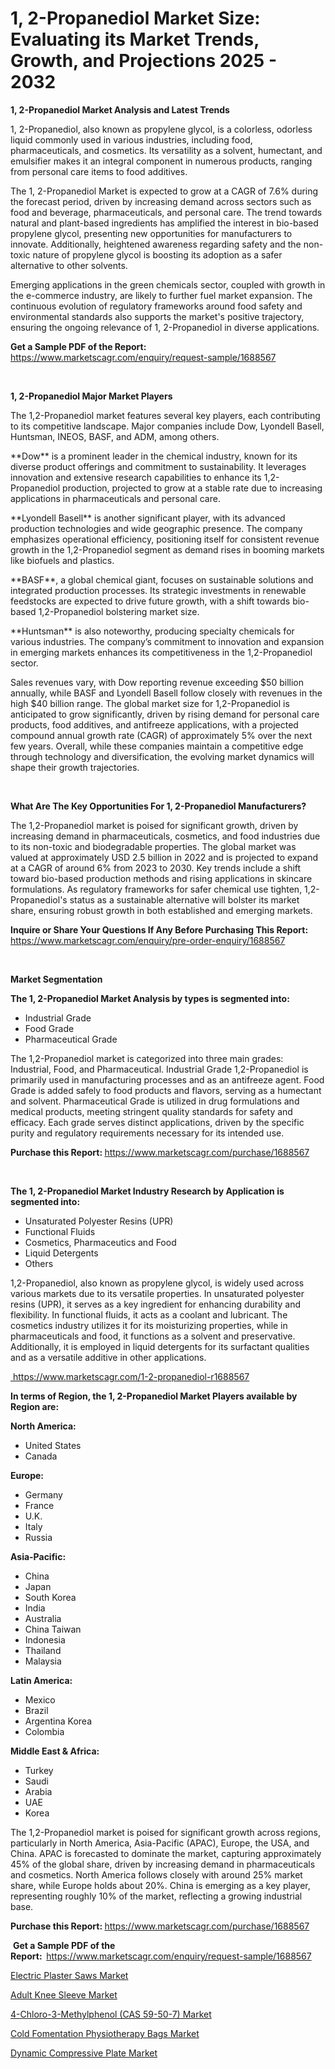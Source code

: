 <p><h1>1, 2-Propanediol Market Size: Evaluating its Market Trends, Growth, and Projections 2025 - 2032</h1></p><p><strong>1, 2-Propanediol Market Analysis and Latest Trends</strong></p>
<p><p>1, 2-Propanediol, also known as propylene glycol, is a colorless, odorless liquid commonly used in various industries, including food, pharmaceuticals, and cosmetics. Its versatility as a solvent, humectant, and emulsifier makes it an integral component in numerous products, ranging from personal care items to food additives.</p><p>The 1, 2-Propanediol Market is expected to grow at a CAGR of 7.6% during the forecast period, driven by increasing demand across sectors such as food and beverage, pharmaceuticals, and personal care. The trend towards natural and plant-based ingredients has amplified the interest in bio-based propylene glycol, presenting new opportunities for manufacturers to innovate. Additionally, heightened awareness regarding safety and the non-toxic nature of propylene glycol is boosting its adoption as a safer alternative to other solvents.</p><p>Emerging applications in the green chemicals sector, coupled with growth in the e-commerce industry, are likely to further fuel market expansion. The continuous evolution of regulatory frameworks around food safety and environmental standards also supports the market's positive trajectory, ensuring the ongoing relevance of 1, 2-Propanediol in diverse applications.</p></p>
<p><strong>Get a Sample PDF of the Report:&nbsp;</strong> <a href="https://www.marketscagr.com/enquiry/request-sample/1688567?utm_campaign=1949&utm_medium=2&utm_source=Github&utm_content=ia&utm_term=06012025&utm_id=1-2-propanediol">https://www.marketscagr.com/enquiry/request-sample/1688567</a></p>
<p>&nbsp;</p>
<p><strong>1, 2-Propanediol Major Market Players</strong></p>
<p><p>The 1,2-Propanediol market features several key players, each contributing to its competitive landscape. Major companies include Dow, Lyondell Basell, Huntsman, INEOS, BASF, and ADM, among others. </p><p>**Dow** is a prominent leader in the chemical industry, known for its diverse product offerings and commitment to sustainability. It leverages innovation and extensive research capabilities to enhance its 1,2-Propanediol production, projected to grow at a stable rate due to increasing applications in pharmaceuticals and personal care.</p><p>**Lyondell Basell** is another significant player, with its advanced production technologies and wide geographic presence. The company emphasizes operational efficiency, positioning itself for consistent revenue growth in the 1,2-Propanediol segment as demand rises in booming markets like biofuels and plastics.</p><p>**BASF**, a global chemical giant, focuses on sustainable solutions and integrated production processes. Its strategic investments in renewable feedstocks are expected to drive future growth, with a shift towards bio-based 1,2-Propanediol bolstering market size. </p><p>**Huntsman** is also noteworthy, producing specialty chemicals for various industries. The company’s commitment to innovation and expansion in emerging markets enhances its competitiveness in the 1,2-Propanediol sector.</p><p>Sales revenues vary, with Dow reporting revenue exceeding $50 billion annually, while BASF and Lyondell Basell follow closely with revenues in the high $40 billion range. The global market size for 1,2-Propanediol is anticipated to grow significantly, driven by rising demand for personal care products, food additives, and antifreeze applications, with a projected compound annual growth rate (CAGR) of approximately 5% over the next few years. Overall, while these companies maintain a competitive edge through technology and diversification, the evolving market dynamics will shape their growth trajectories.</p></p>
<p>&nbsp;</p>
<p><strong>What Are The Key Opportunities For 1, 2-Propanediol Manufacturers?</strong></p>
<p><p>The 1,2-Propanediol market is poised for significant growth, driven by increasing demand in pharmaceuticals, cosmetics, and food industries due to its non-toxic and biodegradable properties. The global market was valued at approximately USD 2.5 billion in 2022 and is projected to expand at a CAGR of around 6% from 2023 to 2030. Key trends include a shift toward bio-based production methods and rising applications in skincare formulations. As regulatory frameworks for safer chemical use tighten, 1,2-Propanediol's status as a sustainable alternative will bolster its market share, ensuring robust growth in both established and emerging markets.</p></p>
<p><strong>Inquire or Share Your Questions If Any Before Purchasing This Report:</strong> <a href="https://www.marketscagr.com/enquiry/pre-order-enquiry/1688567?utm_campaign=1949&utm_medium=2&utm_source=Github&utm_content=ia&utm_term=06012025&utm_id=1-2-propanediol">https://www.marketscagr.com/enquiry/pre-order-enquiry/1688567</a></p>
<p>&nbsp;</p>
<p><strong>Market Segmentation</strong></p>
<p><strong>The 1, 2-Propanediol Market Analysis by types is segmented into:</strong></p>
<p><ul><li>Industrial Grade</li><li>Food Grade</li><li>Pharmaceutical Grade</li></ul></p>
<p><p>The 1,2-Propanediol market is categorized into three main grades: Industrial, Food, and Pharmaceutical. Industrial Grade 1,2-Propanediol is primarily used in manufacturing processes and as an antifreeze agent. Food Grade is added safely to food products and flavors, serving as a humectant and solvent. Pharmaceutical Grade is utilized in drug formulations and medical products, meeting stringent quality standards for safety and efficacy. Each grade serves distinct applications, driven by the specific purity and regulatory requirements necessary for its intended use.</p></p>
<p><strong>Purchase this Report:&nbsp;</strong><a href="https://www.marketscagr.com/purchase/1688567?utm_campaign=1949&utm_medium=2&utm_source=Github&utm_content=ia&utm_term=06012025&utm_id=1-2-propanediol">https://www.marketscagr.com/purchase/1688567</a></p>
<p>&nbsp;</p>
<p><strong>The 1, 2-Propanediol Market Industry Research by Application is segmented into:</strong></p>
<p><ul><li>Unsaturated Polyester Resins (UPR)</li><li>Functional Fluids</li><li>Cosmetics, Pharmaceutics and Food</li><li>Liquid Detergents</li><li>Others</li></ul></p>
<p><p>1,2-Propanediol, also known as propylene glycol, is widely used across various markets due to its versatile properties. In unsaturated polyester resins (UPR), it serves as a key ingredient for enhancing durability and flexibility. In functional fluids, it acts as a coolant and lubricant. The cosmetics industry utilizes it for its moisturizing properties, while in pharmaceuticals and food, it functions as a solvent and preservative. Additionally, it is employed in liquid detergents for its surfactant qualities and as a versatile additive in other applications.</p></p>
<p><a href="https://www.marketscagr.com/1-2-propanediol-r1688567?utm_campaign=1949&utm_medium=2&utm_source=Github&utm_content=ia&utm_term=06012025&utm_id=1-2-propanediol">&nbsp;https://www.marketscagr.com/1-2-propanediol-r1688567</a></p>
<p><strong>In terms of Region, the 1, 2-Propanediol Market Players available by Region are:</strong></p>
<p>
    <p> <strong> North America: </strong>
        <ul>
            <li>United States</li>
            <li>Canada</li>
        </ul>
        </p> 
    <p> <strong> Europe: </strong>
        <ul>
            <li>Germany</li>
            <li>France</li>
            <li>U.K.</li>
            <li>Italy</li>
            <li>Russia</li>
        </ul>
        </p> 
    <p> <strong> Asia-Pacific: </strong>
        <ul>
            <li>China</li>
            <li>Japan</li>
            <li>South Korea</li>
            <li>India</li>
            <li>Australia</li>
            <li>China Taiwan</li>
            <li>Indonesia</li>
            <li>Thailand</li>
            <li>Malaysia</li>
        </ul>
        </p> 
    <p> <strong> Latin America: </strong>
        <ul>
            <li>Mexico</li>
            <li>Brazil</li>
            <li>Argentina Korea</li>
            <li>Colombia</li>
        </ul>
        </p> 
    <p> <strong> Middle East & Africa: </strong>
        <ul>
            <li>Turkey</li>
            <li>Saudi</li>
            <li>Arabia</li>
            <li>UAE</li>
            <li>Korea</li>
        </ul>
    </p>
    </p>
<p><p>The 1,2-Propanediol market is poised for significant growth across regions, particularly in North America, Asia-Pacific (APAC), Europe, the USA, and China. APAC is forecasted to dominate the market, capturing approximately 45% of the global share, driven by increasing demand in pharmaceuticals and cosmetics. North America follows closely with around 25% market share, while Europe holds about 20%. China is emerging as a key player, representing roughly 10% of the market, reflecting a growing industrial base.</p></p>
<p><strong>Purchase this Report: </strong><a href="https://www.marketscagr.com/purchase/1688567?utm_campaign=1949&utm_medium=2&utm_source=Github&utm_content=ia&utm_term=06012025&utm_id=1-2-propanediol">https://www.marketscagr.com/purchase/1688567</a></p>
<p>&nbsp;<strong>Get a Sample PDF of the Report:&nbsp;&nbsp;</strong><a href="https://www.marketscagr.com/enquiry/request-sample/1688567?utm_campaign=1949&utm_medium=2&utm_source=Github&utm_content=ia&utm_term=06012025&utm_id=1-2-propanediol">https://www.marketscagr.com/enquiry/request-sample/1688567</a></p>
<p><strong></strong></p>
<p><p><a href="https://www.linkedin.com/pulse/electric-plaster-saws-market-size-striking-cagr-142-from-2025-mcg5e?utm_campaign=1949&utm_medium=2&utm_source=Github&utm_content=ia&utm_term=06012025&utm_id=1-2-propanediol">Electric Plaster Saws Market</a></p><p><a href="https://www.linkedin.com/pulse/unlocking-growth-potential-strategic-analysis-adult-knee-zdhzf?utm_campaign=1949&utm_medium=2&utm_source=Github&utm_content=ia&utm_term=06012025&utm_id=1-2-propanediol">Adult Knee Sleeve Market</a></p><p><a href="https://www.linkedin.com/pulse/4-chloro-3-methylphenol-cas-59-50-7-market-size-forecast-x9cif?utm_campaign=1949&utm_medium=2&utm_source=Github&utm_content=ia&utm_term=06012025&utm_id=1-2-propanediol">4-Chloro-3-Methylphenol (CAS 59-50-7) Market</a></p><p><a href="https://www.linkedin.com/pulse/cold-fomentation-physiotherapy-bags-market-size-forecast-axphe?utm_campaign=1949&utm_medium=2&utm_source=Github&utm_content=ia&utm_term=06012025&utm_id=1-2-propanediol">Cold Fomentation Physiotherapy Bags Market</a></p><p><a href="https://www.linkedin.com/pulse/assessing-impact-recent-trends-dynamic-compressive-plate-market-sv0le?utm_campaign=1949&utm_medium=2&utm_source=Github&utm_content=ia&utm_term=06012025&utm_id=1-2-propanediol">Dynamic Compressive Plate Market</a></p></p>